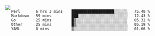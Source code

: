 

<a href="https://github.com/anuraghazra/github-readme-stats">
  <img align="left" src="https://github-readme-stats.vercel.app/api?username=kfly8&count_private=true&show_icons=true&theme=calm" />
</a>


<!--START_SECTION:waka-->
```text
Perl       6 hrs 3 mins    ███████████████████░░░░░░   75.40 % 
Markdown   59 mins         ███░░░░░░░░░░░░░░░░░░░░░░   12.43 % 
Go         25 mins         █▒░░░░░░░░░░░░░░░░░░░░░░░   05.32 % 
Other      25 mins         █▒░░░░░░░░░░░░░░░░░░░░░░░   05.19 % 
YAML       8 mins          ▒░░░░░░░░░░░░░░░░░░░░░░░░   01.66 % 
```
<!--END_SECTION:waka-->
